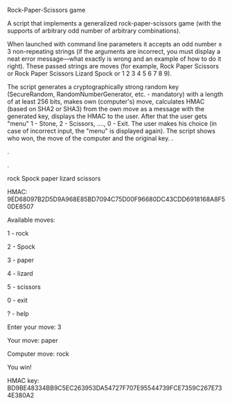 Rock-Paper-Scissors game

A script that implements a generalized rock-paper-scissors game (with the supports of arbitrary odd number of arbitrary combinations).

When launched with command line parameters it accepts an odd number ≥ 3 non-repeating strings (if the arguments are incorrect, you must display a neat error message—what exactly is wrong and an example of how to do it right). These passed strings are moves (for example, Rock Paper Scissors or Rock Paper Scissors Lizard Spock or 1 2 3 4 5 6 7 8 9).

The script generates a cryptographically strong random key (SecureRandom, RandomNumberGenerator, etc. - mandatory) with a length of at least 256 bits, makes own (computer's) move, calculates HMAC (based on SHA2 or SHA3) from the own move as a message with the generated key, displays the HMAC to the user. After that the user gets "menu" 1 - Stone, 2 - Scissors, ...., 0 - Exit. The user makes his choice (in case of incorrect input, the "menu" is displayed again). The script shows who won, the move of the computer and the original key.
.

.

.

rock Spock paper lizard scissors

HMAC: 9ED68097B2D5D9A968E85BD7094C75D00F96680DC43CDD6918168A8F50DE8507

Available moves:

1 - rock

2 - Spock

3 - paper

4 - lizard

5 - scissors

0 - exit

? - help

Enter your move: 3

Your move: paper

Computer move: rock

You win!

HMAC key: BD9BE48334BB9C5EC263953DA54727F707E95544739FCE7359C267E734E380A2



